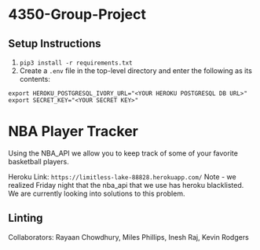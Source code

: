 # 4350-Group-Project
## Setup Instructions
1. `pip3 install -r requirements.txt`
2. Create a `.env` file in the top-level directory and enter the following as its contents:
```
export HEROKU_POSTGRESQL_IVORY_URL="<YOUR HEROKU POSTGRESQL DB URL>"
export SECRET_KEY="<YOUR SECRET KEY>"
```
# NBA Player Tracker
Using the NBA_API we allow you to keep track of some of your favorite basketball players.


Heroku Link: `https://limitless-lake-88828.herokuapp.com/`
Note - we realized Friday night that the nba_api that we use has heroku blacklisted. We are currently looking into solutions to this problem.

## Linting

Collaborators: Rayaan Chowdhury, Miles Phillips, Inesh Raj, Kevin Rodgers
